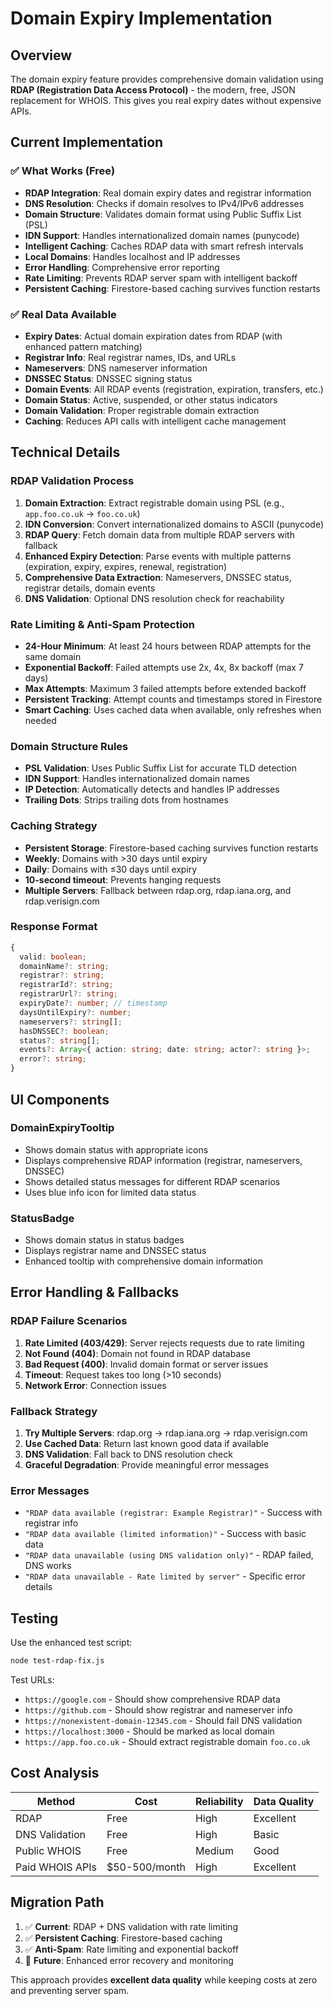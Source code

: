 # Domain Expiry Implementation

## Overview

The domain expiry feature provides comprehensive domain validation using **RDAP (Registration Data Access Protocol)** - the modern, free, JSON replacement for WHOIS. This gives you real expiry dates without expensive APIs.

## Current Implementation

### ✅ What Works (Free)
- **RDAP Integration**: Real domain expiry dates and registrar information
- **DNS Resolution**: Checks if domain resolves to IPv4/IPv6 addresses
- **Domain Structure**: Validates domain format using Public Suffix List (PSL)
- **IDN Support**: Handles internationalized domain names (punycode)
- **Intelligent Caching**: Caches RDAP data with smart refresh intervals
- **Local Domains**: Handles localhost and IP addresses
- **Error Handling**: Comprehensive error reporting
- **Rate Limiting**: Prevents RDAP server spam with intelligent backoff
- **Persistent Caching**: Firestore-based caching survives function restarts

### ✅ Real Data Available
- **Expiry Dates**: Actual domain expiration dates from RDAP (with enhanced pattern matching)
- **Registrar Info**: Real registrar names, IDs, and URLs
- **Nameservers**: DNS nameserver information
- **DNSSEC Status**: DNSSEC signing status
- **Domain Events**: All RDAP events (registration, expiration, transfers, etc.)
- **Domain Status**: Active, suspended, or other status indicators
- **Domain Validation**: Proper registrable domain extraction
- **Caching**: Reduces API calls with intelligent cache management

## Technical Details

### RDAP Validation Process
1. **Domain Extraction**: Extract registrable domain using PSL (e.g., `app.foo.co.uk` → `foo.co.uk`)
2. **IDN Conversion**: Convert internationalized domains to ASCII (punycode)
3. **RDAP Query**: Fetch domain data from multiple RDAP servers with fallback
4. **Enhanced Expiry Detection**: Parse events with multiple patterns (expiration, expiry, expires, renewal, registration)
5. **Comprehensive Data Extraction**: Nameservers, DNSSEC status, registrar details, domain events
6. **DNS Validation**: Optional DNS resolution check for reachability

### Rate Limiting & Anti-Spam Protection
- **24-Hour Minimum**: At least 24 hours between RDAP attempts for the same domain
- **Exponential Backoff**: Failed attempts use 2x, 4x, 8x backoff (max 7 days)
- **Max Attempts**: Maximum 3 failed attempts before extended backoff
- **Persistent Tracking**: Attempt counts and timestamps stored in Firestore
- **Smart Caching**: Uses cached data when available, only refreshes when needed

### Domain Structure Rules
- **PSL Validation**: Uses Public Suffix List for accurate TLD detection
- **IDN Support**: Handles internationalized domain names
- **IP Detection**: Automatically detects and handles IP addresses
- **Trailing Dots**: Strips trailing dots from hostnames

### Caching Strategy
- **Persistent Storage**: Firestore-based caching survives function restarts
- **Weekly**: Domains with >30 days until expiry
- **Daily**: Domains with ≤30 days until expiry
- **10-second timeout**: Prevents hanging requests
- **Multiple Servers**: Fallback between rdap.org, rdap.iana.org, and rdap.verisign.com

### Response Format
```typescript
{
  valid: boolean;
  domainName?: string;
  registrar?: string;
  registrarId?: string;
  registrarUrl?: string;
  expiryDate?: number; // timestamp
  daysUntilExpiry?: number;
  nameservers?: string[];
  hasDNSSEC?: boolean;
  status?: string[];
  events?: Array<{ action: string; date: string; actor?: string }>;
  error?: string;
}
```

## UI Components

### DomainExpiryTooltip
- Shows domain status with appropriate icons
- Displays comprehensive RDAP information (registrar, nameservers, DNSSEC)
- Shows detailed status messages for different RDAP scenarios
- Uses blue info icon for limited data status

### StatusBadge
- Shows domain status in status badges
- Displays registrar name and DNSSEC status
- Enhanced tooltip with comprehensive domain information

## Error Handling & Fallbacks

### RDAP Failure Scenarios
1. **Rate Limited (403/429)**: Server rejects requests due to rate limiting
2. **Not Found (404)**: Domain not found in RDAP database
3. **Bad Request (400)**: Invalid domain format or server issues
4. **Timeout**: Request takes too long (>10 seconds)
5. **Network Error**: Connection issues

### Fallback Strategy
1. **Try Multiple Servers**: rdap.org → rdap.iana.org → rdap.verisign.com
2. **Use Cached Data**: Return last known good data if available
3. **DNS Validation**: Fall back to DNS resolution check
4. **Graceful Degradation**: Provide meaningful error messages

### Error Messages
- `"RDAP data available (registrar: Example Registrar)"` - Success with registrar info
- `"RDAP data available (limited information)"` - Success with basic data
- `"RDAP data unavailable (using DNS validation only)"` - RDAP failed, DNS works
- `"RDAP data unavailable - Rate limited by server"` - Specific error details

## Testing

Use the enhanced test script:
```bash
node test-rdap-fix.js
```

Test URLs:
- `https://google.com` - Should show comprehensive RDAP data
- `https://github.com` - Should show registrar and nameserver info
- `https://nonexistent-domain-12345.com` - Should fail DNS validation
- `https://localhost:3000` - Should be marked as local domain
- `https://app.foo.co.uk` - Should extract registrable domain `foo.co.uk`

## Cost Analysis

| Method | Cost | Reliability | Data Quality |
|--------|------|-------------|--------------|
| RDAP | Free | High | Excellent |
| DNS Validation | Free | High | Basic |
| Public WHOIS | Free | Medium | Good |
| Paid WHOIS APIs | $50-500/month | High | Excellent |

## Migration Path

1. ✅ **Current**: RDAP + DNS validation with rate limiting
2. ✅ **Persistent Caching**: Firestore-based caching
3. ✅ **Anti-Spam**: Rate limiting and exponential backoff
4. 🔄 **Future**: Enhanced error recovery and monitoring

This approach provides **excellent data quality** while keeping costs at zero and preventing server spam.
